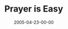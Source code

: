 ---
layout: message
category: message
series: "Fresh Breath"
title: "Prayer is Easy"
date: 2005-04-23-00-00
message_id: 123
sc-permalink-url: "http://soundcloud.com/crdschurch/prayer-is-easy"
audio: "http://s3.amazonaws.com/crossroads-media/messages/audio/Fresh_Breath_02_04_23_05_Prayer_is_Easy.mp3"
audio-duration: "29:57"
tag: 
 - chuck
 - fresh-breath
 - pray
 - real
 - recipe
 - pudding
 - cooking
 - bread-pudding
 - oven
 - song
 - mingo
 - prayer
explicit: false
---